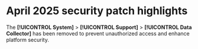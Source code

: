 # April 2025 security patch highlights

The **[!UICONTROL System]** > **[!UICONTROL Support]** > **[!UICONTROL Data Collector]** has been removed to prevent unauthorized access and enhance platform security.
